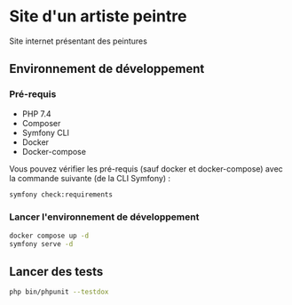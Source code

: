 
# Site d'un artiste peintre

Site internet présentant des peintures

## Environnement de développement

### Pré-requis

* PHP 7.4
* Composer
* Symfony CLI
* Docker
* Docker-compose

Vous pouvez vérifier les pré-requis (sauf docker et docker-compose) avec la commande suivante (de la CLI Symfony) :

```bash
symfony check:requirements
```

### Lancer l'environnement de développement

```bash
docker compose up -d
symfony serve -d
```

## Lancer des tests

```bash
php bin/phpunit --testdox
```

